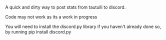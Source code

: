 A quick and dirty way to  post stats from tautulli to discord. 

Code may not work as its a  work in progress 

You will need to install the discord.py library if you haven't already done so, by running pip install discord.py
